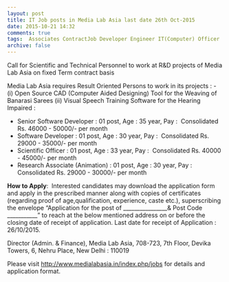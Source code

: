 ```yaml
---
layout: post
title: IT Job posts in Media Lab Asia last date 26th Oct-2015   
date: 2015-10-21 14:32
comments: true
tags:  Associates ContractJob Developer Engineer IT(Computer) Officer 
archive: false
---
```

Call for Scientific and Technical Personnel to work at R&D projects of Media Lab Asia on fixed Term contract basis

Media Lab Asia requires Result Oriented Persons to work in its projects : - (i) Open Source CAD (Computer Aided Designing) Tool for the Weaving of Banarasi Sarees (ii) Visual Speech Training Software
for the Hearing Impaired : 


- Senior Software Developer : 01 post, Age : 35 year, Pay :  Consolidated Rs. 46000 - 50000/- per month
- Software Developer : 01 post, Age : 30 year, Pay :  Consolidated Rs. 29000 - 35000/- per month
- Scientific Officer : 01 post, Age : 33 year, Pay :  Consolidated Rs. 40000 - 45000/- per month
- Research Associate (Animation) : 01 post, Age : 30 year, Pay :  Consolidated Rs. 29000 - 30000/- per month 

**How to Apply**:  Interested candidates  may download the application form and apply in  the  prescribed  manner  along  with  copies  of  certificates  (regarding  proof  of  age,qualification, experience,   caste etc.), superscribing 
the envelope “Application for the post  of  ________________& Post Code ___________” to  reach at the below mentioned address on or before the closing date of receipt of application. Last date for receipt of Application :  26/10/2015. 

Director (Admin. & Finance), Media Lab Asia, 708-723, 7th Floor, Devika Towers, 6, Nehru Place, New Delhi : 110019 


Please visit <http://www.medialabasia.in/index.php/jobs> for details and application format. 



